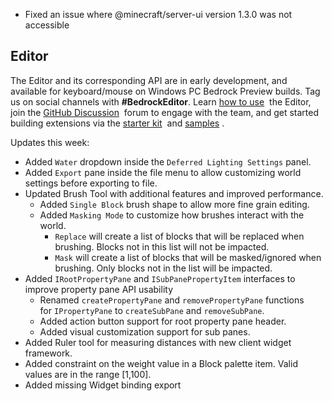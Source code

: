 

-   Fixed an issue where @minecraft/server-ui version 1.3.0 was not accessible

## Editor

The Editor and its corresponding API are in early development, and available for keyboard/mouse on Windows PC Bedrock Preview builds. Tag us on social channels with **#BedrockEditor**. Learn [how to use](https://learn.microsoft.com/en-us/minecraft/creator/documents/editoroverview?view=minecraft-bedrock-stable)  the Editor, join the [GitHub Discussion](https://github.com/Mojang/minecraft-editor/discussions)  forum to engage with the team, and get started building extensions via the [starter kit](https://github.com/Mojang/minecraft-editor-extension-starter-kit)  and [samples](https://github.com/Mojang/minecraft-editor-extension-samples) .

Updates this week:

-   Added `Water` dropdown inside the `Deferred Lighting Settings` panel.
-   Added `Export` pane inside the file menu to allow customizing world settings before exporting to file.
-   Updated Brush Tool with additional features and improved performance.
    -   Added `Single Block` brush shape to allow more fine grain editing.
    -   Added `Masking Mode` to customize how brushes interact with the world.
        -   `Replace` will create a list of blocks that will be replaced when brushing. Blocks not in this list will not be impacted.
        -   `Mask` will create a list of blocks that will be masked/ignored when brushing. Only blocks not in the list will be impacted.
-   Added `IRootPropertyPane` and `ISubPanePropertyItem` interfaces to improve property pane API usability 
    -   Renamed `createPropertyPane` and `removePropertyPane` functions for `IPropertyPane` to `createSubPane` and `removeSubPane`.
    -   Added action button support for root property pane header.
    -   Added visual customization support for sub panes.
-   Added Ruler tool for measuring distances with new client widget framework.
-   Added constraint on the weight value in a Block palette item. Valid values are in the range \[1,100\]. 
-   Added missing Widget binding export 

